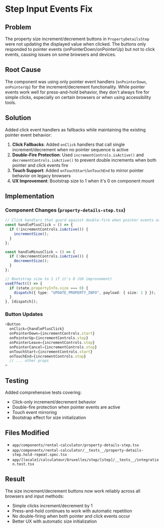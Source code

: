 # Step Input Events Fix

## Problem

The property size increment/decrement buttons in `PropertyDetailsStep` were not updating the displayed value when clicked. The buttons only responded to pointer events (onPointerDown/onPointerUp) but not to click events, causing issues on some browsers and devices.

## Root Cause

The component was using only pointer event handlers (`onPointerDown`, `onPointerUp`) for the increment/decrement functionality. While pointer events work well for press-and-hold behavior, they don't always fire for simple clicks, especially on certain browsers or when using accessibility tools.

## Solution

Added click event handlers as fallbacks while maintaining the existing pointer event behavior:

1. **Click Fallbacks**: Added `onClick` handlers that call single increment/decrement when no pointer sequence is active
2. **Double-Fire Protection**: Used `incrementControls.isActive()` and `decrementControls.isActive()` to prevent double increments when both pointer and click events fire
3. **Touch Support**: Added `onTouchStart`/`onTouchEnd` to mirror pointer behavior on legacy browsers
4. **UX Improvement**: Bootstrap size to 1 when it's 0 on component mount

## Implementation

### Component Changes (`property-details-step.tsx`)

```typescript
// Click handlers that guard against double-fire when pointer events are active
const handlePlusClick = () => {
  if (!incrementControls.isActive()) {
    incrementSize();
  }
};

const handleMinusClick = () => {
  if (!decrementControls.isActive()) {
    decrementSize();
  }
};

// Bootstrap size to 1 if it's 0 (UX improvement)
useEffect(() => {
  if (state.propertyInfo.size === 0) {
    dispatch({ type: "UPDATE_PROPERTY_INFO", payload: { size: 1 } });
  }
}, [dispatch]);
```

### Button Updates

```typescript
<Button
  onClick={handlePlusClick}
  onPointerDown={incrementControls.start}
  onPointerUp={incrementControls.stop}
  onPointerLeave={incrementControls.stop}
  onPointerCancel={incrementControls.stop}
  onTouchStart={incrementControls.start}
  onTouchEnd={incrementControls.stop}
  // ... other props
>
```

## Testing

Added comprehensive tests covering:

- Click-only increment/decrement behavior
- Double-fire protection when pointer events are active
- Touch event mirroring
- Bootstrap effect for size initialization

## Files Modified

- `app/components/rental-calculator/property-details-step.tsx`
- `app/components/rental-calculator/__tests__/property-details-step.hold-repeat.spec.tsx`
- `app/[locale]/calculateur/bruxelles/step/[step]/__tests__/integration.test.tsx`

## Result

The size increment/decrement buttons now work reliably across all browsers and input methods:

- Simple clicks increment/decrement by 1
- Press-and-hold continues to work with automatic repetition
- No double-firing when both pointer and click events occur
- Better UX with automatic size initialization
